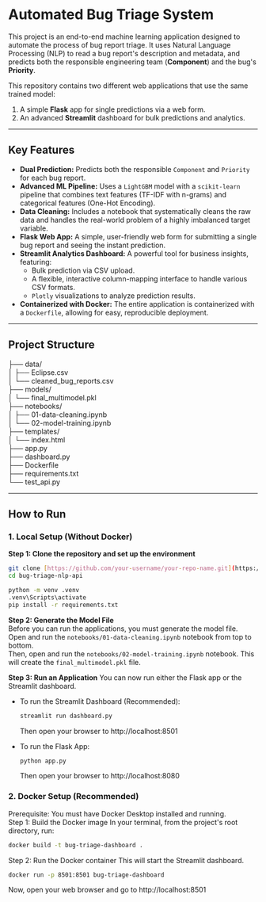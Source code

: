 # Automated Bug Triage System

This project is an end-to-end machine learning application designed to automate the process of bug report triage. It uses Natural Language Processing (NLP) to read a bug report's description and metadata, and predicts both the responsible engineering team (**Component**) and the bug's **Priority**.

This repository contains two different web applications that use the same trained model:
1.  A simple **Flask** app for single predictions via a web form.
2.  An advanced **Streamlit** dashboard for bulk predictions and analytics.

---
## Key Features

* **Dual Prediction:** Predicts both the responsible `Component` and `Priority` for each bug report.
* **Advanced ML Pipeline:** Uses a `LightGBM` model with a `scikit-learn` pipeline that combines text features (TF-IDF with n-grams) and categorical features (One-Hot Encoding).
* **Data Cleaning:** Includes a notebook that systematically cleans the raw data and handles the real-world problem of a highly imbalanced target variable.
* **Flask Web App:** A simple, user-friendly web form for submitting a single bug report and seeing the instant prediction.
* **Streamlit Analytics Dashboard:** A powerful tool for business insights, featuring:
    * Bulk prediction via CSV upload.
    * A flexible, interactive column-mapping interface to handle various CSV formats.
    * `Plotly` visualizations to analyze prediction results.
* **Containerized with Docker:** The entire application is containerized with a `Dockerfile`, allowing for easy, reproducible deployment.

---
## Project Structure
├── data/  
│   ├── Eclipse.csv  
│   └── cleaned_bug_reports.csv  
├── models/  
│   └── final_multimodel.pkl  
├── notebooks/  
│   ├── 01-data-cleaning.ipynb  
│   └── 02-model-training.ipynb  
├── templates/  
│   └── index.html  
├── app.py  
├── dashboard.py  
├── Dockerfile  
├── requirements.txt  
└── test_api.py  

---

## How to Run
### 1. Local Setup (Without Docker)
**Step 1: Clone the repository and set up the environment**
```bash
git clone [https://github.com/your-username/your-repo-name.git](https://github.com/Marwakhot/bug-triage-nlp-api.git)
cd bug-triage-nlp-api

python -m venv .venv
.venv\Scripts\activate
pip install -r requirements.txt 
```
**Step 2: Generate the Model File**  
Before you can run the applications, you must generate the model file.  
Open and run the `notebooks/01-data-cleaning.ipynb` notebook from top to bottom.   
Then, open and run the `notebooks/02-model-training.ipynb` notebook. This will create the `final_multimodel.pkl` file.

**Step 3: Run an Application**
You can now run either the Flask app or the Streamlit dashboard.
- To run the Streamlit Dashboard (Recommended):
  ```bash
  streamlit run dashboard.py
  ```
  Then open your browser to http://localhost:8501

- To run the Flask App:
  ```bash
  python app.py
  ```
  Then open your browser to http://localhost:8080

### 2. Docker Setup (Recommended)
Prerequisite: You must have Docker Desktop installed and running.  
Step 1: Build the Docker image
In your terminal, from the project's root directory, run:
```bash
docker build -t bug-triage-dashboard .
```
Step 2: Run the Docker container
This will start the Streamlit dashboard.
```bash
docker run -p 8501:8501 bug-triage-dashboard
```
Now, open your web browser and go to http://localhost:8501
  
